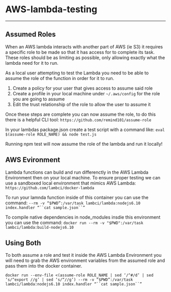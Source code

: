 # AWS-lambda-testing

---

## Assumed Roles

When an AWS lambda interacts with another part of AWS (ie S3) it requires a specific role to be made so that it has access for to complete its task. These roles should be as limiting as possible, only allowing exactly what the lambda need for it to run.

As a local user attempting to test the Lambda you need to be able to assume the role of the function in order for it to run.

1. Create a policy for your user that gives access to assume said role
2. Create a profile in your local machine under `~/.aws/config` for the role you are going to assume
3. Edit the trust relationship of the role to allow the user to assume it

Once these steps are complete you can now assume the role, to do this there is a helpful CLI tool: `https://github.com/remind101/assume-role`

In your lambdas package.json create a test script with a command like: 
`eval $(assume-role ROLE_NAME) && node test.js`

Running npm test will now assume the role of the lambda and run it locally!

## AWS Evironment

Lambda functions can build and run differenctly in the AWS Lambda Environment then on your local machine. To ensure proper testing we can use a sandboxed local environment that mimics AWS Lambda: `https://github.com/lambci/docker-lambda`

To run your lamnda function inside of this container you can use the command: 
`--rm -v “$PWD”:/var/task lambci/lambda:nodejs6.10 index.handler “``cat sample.json``”`

To compile native dependencies in node_modules insdie this environment you can use the command:
`docker run --rm -v "$PWD":/var/task lambci/lambda:build-nodejs6.10`

## Using Both

To both assume a role and test it inside the AWS Lambda Environment you will need to grab the AWS environment variables from the assumed role and pass them into the docker container.

`docker run --env-file <(assume-role ROLE_NAME | sed ‘/^#/d’ | sed ‘s/^export //g’ | sed ‘s/“//g’) --rm -v “$PWD”:/var/task lambci/lambda:nodejs6.10 index.handler “``cat sample.json``”`

